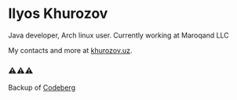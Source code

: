 # Ilyos Khurozov

Java developer, Arch linux user. Currently working at Maroqand LLC

My contacts and more at [khurozov.uz](https://khurozov.uz).

### ⚠️⚠️⚠️
Backup of [Codeberg](https://codeberg.org/khurozov)
